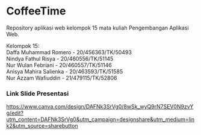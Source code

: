 # CoffeeTime
Repository aplikasi web kelompok 15 mata kuliah Pengembangan Aplikasi Web.

Kelompok 15:<br>
Daffa Muhammad Romero - 20/456363/TK/50493<br>
Nindya Fathul Risya - 20/460556/TK/51145<br>
Nur Wulan Febriani - 20/460557/TK/51146<br>
Anisya Mahira Salienka - 20/463593/TK/51585<br>
Nur Azzam Wafiuddin - 21/479115/TK/52806<br>


### Link Slide Presentasi
https://www.canva.com/design/DAFNk3SrVg0/8wSk_wyQ9rN7SEV0N9zvYg/edit?utm_content=DAFNk3SrVg0&utm_campaign=designshare&utm_medium=link2&utm_source=sharebutton
